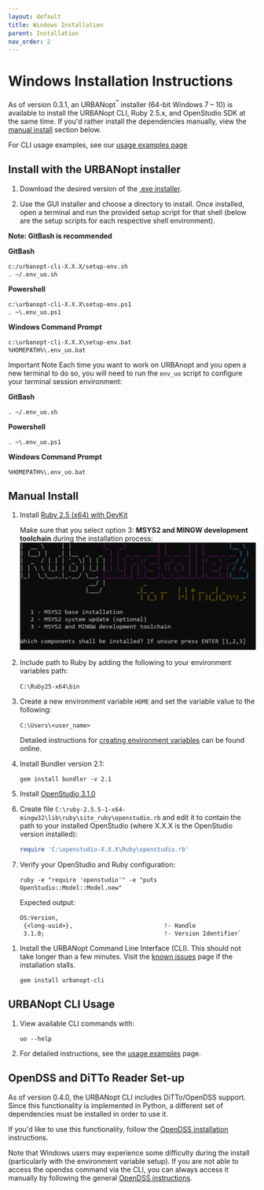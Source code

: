 ```yaml
---
layout: default
title: Windows Installation
parent: Installation
nav_order: 2
---
```


# Windows Installation Instructions

As of version 0.3.1, an URBANopt<sup>&trade;</sup> installer (64-bit Windows 7 – 10) is available to install the URBANopt CLI, Ruby 2.5.x, and OpenStudio SDK at the same time.  If you'd rather install the dependencies manually, view the [manual install](#manual-install) section below.  

For CLI usage examples, see our [usage examples page](../usage/run_project.md)

## Install with the URBANopt installer

1. Download the desired version of the [.exe installer](http://urbanopt-cli-installers.s3-website-us-west-2.amazonaws.com/). 

1. Use the GUI installer and choose a directory to install. Once installed, open a  terminal and run the provided setup script for that shell (below are the setup scripts for each respective shell environment).

**Note: GitBash is recommended**

**GitBash**
```terminal
c:/urbanopt-cli-X.X.X/setup-env.sh  
. ~/.env_uo.sh  
```

**Powershell**
```terminal
c:\urbanopt-cli-X.X.X\setup-env.ps1  
. ~\.env_uo.ps1  
```

**Windows Command Prompt**
```terminal
c:\urbanopt-cli-X.X.X\setup-env.bat  
%HOMEPATH%\.env_uo.bat  
``` 



<span class="label label-red">Important Note</span> Each time you want to work on URBAnopt and you open a new terminal to do so, you will need to run the `env_uo` script to configure your terminal session environment:

**GitBash**
```terminal
. ~/.env_uo.sh  
```

**Powershell**
```terminal
. ~\.env_uo.ps1  
```

**Windows Command Prompt**
```terminal
%HOMEPATH%\.env_uo.bat  
``` 

## Manual Install

1. Install [Ruby 2.5 (x64) with DevKit](https://github.com/oneclick/rubyinstaller2/releases/download/RubyInstaller-2.5.5-1/rubyinstaller-devkit-2.5.5-1-x64.exe)  

	Make sure that you select option 3: **MSYS2 and MINGW development toolchain** during the installation process:
	![installer options](../doc_files/ruby_windows.png)

1. Include path to Ruby by adding the following to your environment variables path: 

	`C:\Ruby25-x64\bin`
1. Create a new environment variable `HOME` and set the variable value to the following: 

	`C:\Users\<user_name>`

	Detailed instructions for [creating environment variables](https://helpdeskgeek.com/how-to/create-custom-environment-variables-in-windows/) can be found online.
1. Install Bundler version 2.1:

	```terminal
	gem install bundler -v 2.1
	```

1. Install [OpenStudio 3.1.0](https://github.com/NREL/OpenStudio/releases/tag/v3.1.0)  

1. Create file `C:\ruby-2.5.5-1-x64-mingw32\lib\ruby\site_ruby\openstudio.rb` and edit it to contain the path to your installed OpenStudio (where X.X.X is the OpenStudio version installed):

	```ruby
	require 'C:\openstudio-X.X.X\Ruby\openstudio.rb'
	```

1. Verify your OpenStudio and Ruby configuration:

	```terminal
	ruby -e "require 'openstudio'" -e "puts OpenStudio::Model::Model.new"
	```

	Expected output:

	```terminal
	OS:Version,
	 {<long-uuid>},                          !- Handle
	 3.1.0;                                  !- Version Identifier`
	 ```

<!-- 1. Install [Git](https://git-scm.com/) if not already installed. A list of [optional git
   GUIs](https://github.com/NREL/OpenStudio/wiki/Using-OpenStudio-with-Git-and-GitHcub) can
  be found here,
   along with some help using git with OpenStudio. 

1. Configure git to allow long path names in git:

	```terminal
	git config --global core.longpaths true
	``` -->

1. Install the URBANopt Command Line Interface (CLI). This should not take longer than a few minutes. Visit the [known issues](../developer_resources/known_issues.md) page if the installation stalls.

    ```terminal
    gem install urbanopt-cli
    ```

## URBANopt CLI Usage

1. View available CLI commands with:

    ```terminal
    uo --help
    ```

1. For detailed instructions, see the [usage examples](../usage/run_project.md) page.

## OpenDSS and DiTTo Reader Set-up

As of version 0.4.0, the URBANopt CLI includes DiTTo/OpenDSS support.  Since this functionality is implemented in Python, a different set of dependencies must be installed in order to use it.  

If you'd like to use this functionality, follow the [OpenDSS installation](./ditto_reader.md) instructions.  

Note that Windows users may experience some difficulty during the install (particularly with the environment variable setup).  If you are not able to access the opendss command via the CLI, you can always access it manually by following the general [OpenDSS instructions](../opendss/opendss.md#converting-and-running-opendss).
